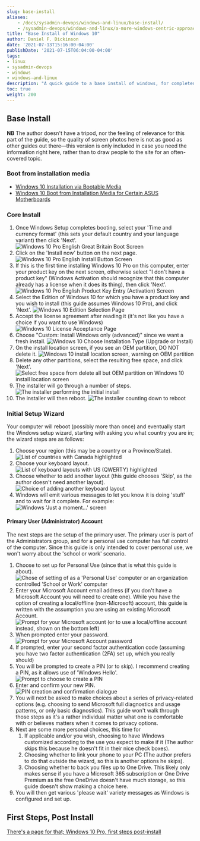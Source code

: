 ```yaml
---
slug: base-install
aliases:
    - /docs/sysadmin-devops/windows-and-linux/base-install/
    - /sysadmin-devops/windows-and-linux/a-more-windows-centric-approach/base-install/
title: "Base Install of Windows 10"
author: Daniel F. Dickinson
date: '2021-07-13T15:16:00-04:00'
publishDate: '2021-07-15T06:04:00-04:00'
tags:
- linux
- sysadmin-devops
- windows
- windows-and-linux
description: "A quick guide to a base install of windows, for completeness."
toc: true
weight: 200
---
```


## Base Install

**NB** The author doesn't have a tripod, nor the feeling of relevance for this part of the guide, so the quality of screen photos here is not as good as other guides out there—this version is only included in case you need the information right here, rather than to draw people to the site for an often-covered topic.

### Boot from installation media

* [Windows 10 Installation via Bootable Media](https://www.mychoicesoftware.com/pages/support-windows-10-installation-via-bootable-media)
* [Windows 10 Boot from Installation Media for Certain ASUS Motherboards](https://www.asus.com/support/FAQ/1039507)

### Core Install

1. Once Windows Setup completes booting, select your 'Time and currency format' (this sets your default country and your language variant) then click 'Next'.
   ![Windows 10 Pro English Great Britain Boot Screen](../../assets/images/windows-10-install/win10pro-en-gb-boot-screen.png)
2. Click on the 'Install now' button on the next page.
   ![Windows 10 Pro English Install Button Screen](../../assets/images/windows-10-install/win10pro-install-button.png)
3. If this is the first time installing Windows 10 Pro on this computer, enter your product key on the next screen, otherwise select "I don't have a product key" (Windows Activation should recognize that this computer already has a license when it does its thing), then click 'Next'.
   ![Windows 10 Pro English Product Key Entry (Activation) Screen](../../assets/images/windows-10-install/win10pro-install-product-key-page.png)
4. Select the Edition of Windows 10 for which you have a product key and you wish to install (this guide assumes Windows 10 Pro), and click 'Next'.
   ![Windows 10 Edition Selection Page](../../assets/images/windows-10-install/windows-edition-selection-screen.png)
5. Accept the license agreement after reading it (it's not like you have a choice if you want to use Windows)
   ![Windows 10 License Acceptance Page](../../assets/images/windows-10-install/win10pro-license-agreement.png)
6. Choose "Custom: Install Windows only (advanced)" since we want a fresh install.
   ![Windows 10 Choose Installation Type (Upgrade or Install)](../../assets/images/windows-10-install/win10pro-choose-install-not-upgrade.png)
7. On the install location screen, if you see an OEM partition, DO NOT delete it.
   ![Windows 10 install location screen, warning on OEM partition](../../assets/images/windows-10-install/win10pro-hdd-pre-leave-oem-partition.png)
8. Delete any other partitions, select the resulting free space, and click 'Next'.
   ![Select free space from delete all but OEM partition on Windows 10 install location screen](../../assets/images/windows-10-install/win10pro-install-location-page-delete-all-but-oem.png)
9. The installer will go through a number of steps.
   ![The installer performing the initial install](../../assets/images/windows-10-install/win10pro-install-progress-screen.png)
10. The installer will then reboot.
   ![The installer counting down to reboot](../../assets/images/windows-10-install/win10pro-install-countdown-to-reboot.png)

### Initial Setup Wizard

Your computer will reboot (possibly more than once) and eventually start the Windows setup wizard, starting with asking you what country you are in; the wizard steps are as follows:

1. Choose your region (this may be a country or a Province/State).
   ![List of countries with Canada highlighted](../../assets/images/windows-10-install/win10pro-setup-wizard-01-country.png)
2. Choose your keyboard layout.
   ![List of keyboard layouts with US (QWERTY) highlighted](../../assets/images/windows-10-install/win10pro-setup-wizard-02-keyboard.png)
3. Choose whether to add another layout (this guide chooses 'Skip', as the author doesn't need another layout).
   ![Choice of adding another keyboard layout](../../assets/images/windows-10-install/win10pro-setup-wizard-03-another-keyboard-layout.png)
4. Windows will emit various messages to let you know it is doing 'stuff' and to wait for it complete. For example:
   ![Windows 'Just a moment...' screen](../../assets/images/windows-10-install/win10pro-setup-wizard-04-please-wait.png)

#### Primary User (Administrator) Account

The next steps are the setup of the primary user. The primary user is part of the Administrators group, and for a personal use computer has full control of the computer. Since this guide is only intended to cover personal use, we won't worry about the 'school or work' scenario.

1. Choose to set up for Personal Use (since that is what this guide is about).
   ![Chose of setting of as a 'Personal Use' computer or an organization controlled 'School or Work' computer](../../assets/images/windows-10-install/win10pro-setup-wizard-05-choose-personal-use.png)
2. Enter your Microsoft Account email address (if you don't have a Microsoft Account you will need to create one). While you have the option of creating a local/offline (non-Microsoft) account, this guide is written with the assumption you are using an existing Microsoft Account.
   ![Prompt for your Microsoft account (or to use a local/offline account instead, shown on the bottom left)](../../assets/images/windows-10-install/win10pro-setup-wizard-06-enter-your-microsoft-account-email-address.png)
3. When prompted enter your password.
   ![Prompt for your Microsoft Account password](../../assets/images/windows-10-install/win10pro-setup-wizard-07-enter-your-password.png)
4. If prompted, enter your second factor authentication code (assuming you have two factor authentication (2FA) set up, which you really should)
5. You will be prompted to create a PIN (or to skip). I recommend creating a PIN, as it allows use of 'Windows Hello'.
   ![Prompt to choose to create a PIN](../../assets/images/windows-10-install/win10pro-setup-wizard-08-prompt-to-create-a-pin.png)
6. Enter and confirm your new PIN.
   ![PIN creation and confirmation dialogue](../../assets/images/windows-10-install/win10pro-setup-wizard-09-pin-creation-dialogue.png)
7. You will next be asked to make choices about a series of privacy-related options (e.g. choosing to send Microsoft full diagnostics and usage patterns, or only basic diagnostics). This guide won't walk through those steps as it's a rather individual matter what one is comfortable with or believes matters when it comes to privacy options.
8. Next are some more personal choices, this time for
   1. If applicable and/or you wish, choosing to have Windows customized according to the use you expect to make if it (The author skips this because he doesn't fit in their nice check boxes).
   2. Choosing whether to link your phone to your PC (The author prefers to do that outside the wizard, so this is another options he skips).
   3. Choosing whether to back you files up to One Drive.  This likely only makes sense if you have a Microsoft 365 subscription or One Drive Premium as the free OneDrive doesn't have much storage, so this guide doesn't show making a choice here.
9. You will then get various 'please wait' variety messages as Windows is configured and set up.

## First Steps, Post Install

[There's a page for that; Windows 10 Pro, first steps post-install](first-steps-post-install.md)
